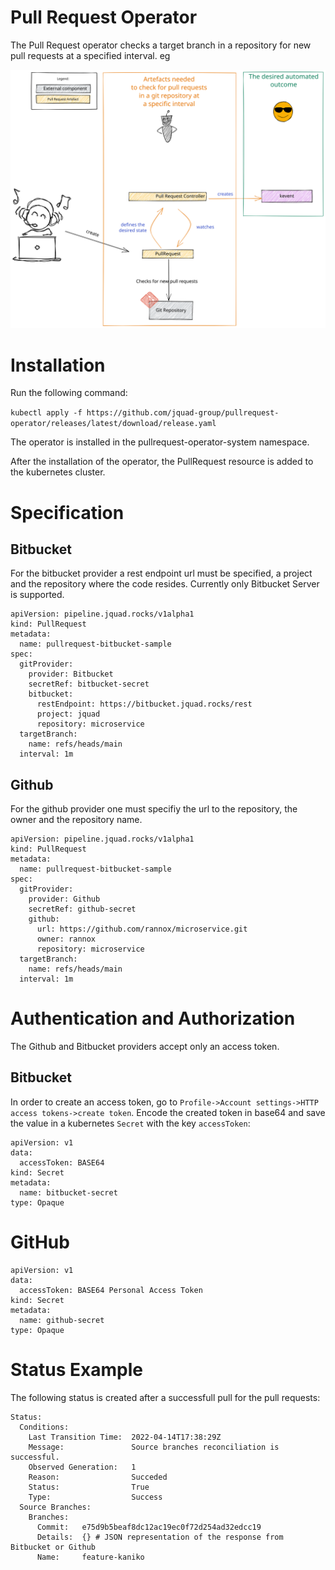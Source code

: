 # Pull Request Operator 

The Pull Request operator checks a target branch in a repository for new pull requests at a specified interval. eg

![Workflow](https://github.com/jquad-group/pullrequest-operator/blob/main/img/pullrequest-operator.svg)

# Installation 

Run the following command:

`kubectl apply -f https://github.com/jquad-group/pullrequest-operator/releases/latest/download/release.yaml` 

The operator is installed in the pullrequest-operator-system namespace.

After the installation of the operator, the PullRequest resource is added to the kubernetes cluster.

# Specification 

## Bitbucket

For the bitbucket provider a rest endpoint url must be specified, a project and the repository where the code resides. Currently only Bitbucket Server is supported.

```
apiVersion: pipeline.jquad.rocks/v1alpha1
kind: PullRequest
metadata:
  name: pullrequest-bitbucket-sample
spec:
  gitProvider:
    provider: Bitbucket
    secretRef: bitbucket-secret
    bitbucket:
      restEndpoint: https://bitbucket.jquad.rocks/rest
      project: jquad
      repository: microservice
  targetBranch: 
    name: refs/heads/main
  interval: 1m
```

## Github

For the github provider one must specifiy the url to the repository, the owner and the repository name. 

```
apiVersion: pipeline.jquad.rocks/v1alpha1
kind: PullRequest
metadata:
  name: pullrequest-bitbucket-sample
spec:
  gitProvider:
    provider: Github
    secretRef: github-secret
    github:
      url: https://github.com/rannox/microservice.git
      owner: rannox
      repository: microservice
  targetBranch: 
    name: refs/heads/main
  interval: 1m
```

# Authentication and Authorization

The Github and Bitbucket providers accept only an access token. 

## Bitbucket

In order to create an access token, go to `Profile->Account settings->HTTP access tokens->create token`. Encode the created token in base64 and save the value in a kubernetes `Secret` with the key `accessToken`:

```
apiVersion: v1
data:
  accessToken: BASE64
kind: Secret
metadata:
  name: bitbucket-secret
type: Opaque
```

# GitHub

```
apiVersion: v1
data:
  accessToken: BASE64 Personal Access Token
kind: Secret
metadata:
  name: github-secret
type: Opaque
```

# Status Example

The following status is created after a successfull pull for the pull requests:

```
Status:
  Conditions:
    Last Transition Time:  2022-04-14T17:38:29Z
    Message:               Source branches reconciliation is successful.
    Observed Generation:   1
    Reason:                Succeded
    Status:                True
    Type:                  Success
  Source Branches:
    Branches:
      Commit:   e75d9b5beaf8dc12ac19ec0f72d254ad32edcc19
      Details:  {} # JSON representation of the response from Bitbucket or Github
      Name:     feature-kaniko
```
